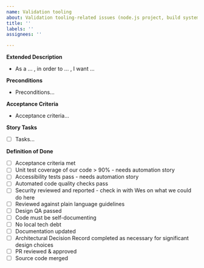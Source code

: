 ```yaml
---
name: Validation tooling
about: Validation tooling-related issues (node.js project, build system)
title: ''
labels: ''
assignees: ''

---
```


**Extended Description**
- As a ... , in order to ... , I want ...

**Preconditions**
- Preconditions...

**Acceptance Criteria**
- Acceptance criteria...

**Story Tasks**
- [ ] Tasks...

**Definition of Done**
 - [ ] Acceptance criteria met
 - [ ] Unit test coverage of our code > 90% - needs automation story
 - [ ] Accessibility tests pass - needs automation story
 - [ ] Automated code quality checks pass
 - [ ] Security reviewed and reported - check in with Wes on what we could do here
 - [ ] Reviewed against plain language guidelines
 - [ ] Design QA passed
 - [ ] Code must be self-documenting
 - [ ] No local tech debt
 - [ ] Documentation updated
 - [ ] Architectural Decision Record completed as necessary for significant design choices
 - [ ] PR reviewed & approved
 - [ ] Source code merged
